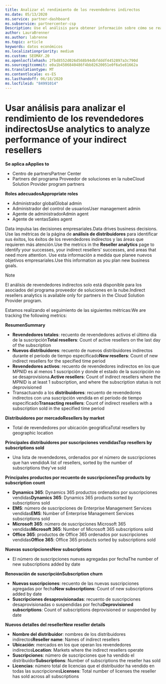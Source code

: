 ```yaml
---
title: Analizar el rendimiento de los revendedores indirectos
ms.date: 05/13/2020
ms.service: partner-dashboard
ms.subservice: partnercenter-csp
Description: Use el análisis para obtener información sobre cómo se realizan los revendedores indirectos, sus éxitos y áreas que puedan necesitar más atención.
author: LauraBrenner
ms.author: labrenne
ms.topic: article
keywords: datos económicos
ms.localizationpriority: medium
ms.custom: SEOMAY.20
ms.openlocfilehash: 2fbd8552d026d568b94dbfdddf4452897a3c790d
ms.sourcegitcommit: e0a1b4506840486f4bb82620051e0f6a5e81662a
ms.translationtype: MT
ms.contentlocale: es-ES
ms.lasthandoff: 06/18/2020
ms.locfileid: "84991014"
---
```

# <a name="use-analytics-to-analyze-performance-of-your-indirect-resellers"></a><span data-ttu-id="e775e-104">Usar análisis para analizar el rendimiento de los revendedores indirectos</span><span class="sxs-lookup"><span data-stu-id="e775e-104">Use analytics to analyze performance of your indirect resellers</span></span>

<span data-ttu-id="e775e-105">**Se aplica a**</span><span class="sxs-lookup"><span data-stu-id="e775e-105">**Applies to**</span></span>

- <span data-ttu-id="e775e-106">Centro de partners</span><span class="sxs-lookup"><span data-stu-id="e775e-106">Partner Center</span></span>
- <span data-ttu-id="e775e-107">Partners del programa Proveedor de soluciones en la nube</span><span class="sxs-lookup"><span data-stu-id="e775e-107">Cloud Solution Provider program partners</span></span>

<span data-ttu-id="e775e-108">**Roles adecuados**</span><span class="sxs-lookup"><span data-stu-id="e775e-108">**Appropriate roles**</span></span>

- <span data-ttu-id="e775e-109">Administrador global</span><span class="sxs-lookup"><span data-stu-id="e775e-109">Global admin</span></span>
- <span data-ttu-id="e775e-110">Administrador del control de usuarios</span><span class="sxs-lookup"><span data-stu-id="e775e-110">User management admin</span></span>
- <span data-ttu-id="e775e-111">Agente de administrador</span><span class="sxs-lookup"><span data-stu-id="e775e-111">Admin agent</span></span>
- <span data-ttu-id="e775e-112">Agente de ventas</span><span class="sxs-lookup"><span data-stu-id="e775e-112">Sales agent</span></span>

<span data-ttu-id="e775e-113">Data impulsa las decisiones empresariales.</span><span class="sxs-lookup"><span data-stu-id="e775e-113">Data drives business decisions.</span></span> <span data-ttu-id="e775e-114">Use las métricas de la página de **análisis de distribuidores** para identificar sus éxitos, los éxitos de los revendedores indirectos y las áreas que requieren más atención.</span><span class="sxs-lookup"><span data-stu-id="e775e-114">Use the metrics in the **Reseller analytics** page to identify your successes, your indirect resellers' successes, and areas that need more attention.</span></span> <span data-ttu-id="e775e-115">Use esta información a medida que planee nuevos objetivos empresariales.</span><span class="sxs-lookup"><span data-stu-id="e775e-115">Use this information as you plan new business goals.</span></span>

> [!NOTE]
> <span data-ttu-id="e775e-116">El análisis de revendedores indirectos solo está disponible para los asociados del programa proveedor de soluciones en la nube.</span><span class="sxs-lookup"><span data-stu-id="e775e-116">Indirect resellers analytics is available only for partners in the Cloud Solution Provider program.</span></span>

<span data-ttu-id="e775e-117">Estamos realizando el seguimiento de las siguientes métricas:</span><span class="sxs-lookup"><span data-stu-id="e775e-117">We are tracking the following metrics:</span></span>

<span data-ttu-id="e775e-118">**Resumen**</span><span class="sxs-lookup"><span data-stu-id="e775e-118">**Summary**</span></span>  
 - <span data-ttu-id="e775e-119">**Revendedores totales**: recuento de revendedores activos el último día de la suscripción</span><span class="sxs-lookup"><span data-stu-id="e775e-119">**Total resellers**: Count of active resellers on the last day of the subscription</span></span>  
 - <span data-ttu-id="e775e-120">**Nuevos distribuidores**: recuento de nuevos distribuidores indirectos durante el período de tiempo especificado</span><span class="sxs-lookup"><span data-stu-id="e775e-120">**New resellers**: Count of new indirect resellers for the specified time period</span></span>  
 - <span data-ttu-id="e775e-121">**Revendedores activos**: recuento de revendedores indirectos en los que MPNID es al menos 1 suscripción y donde el estado de la suscripción no se desaprovisiona.</span><span class="sxs-lookup"><span data-stu-id="e775e-121">**Active resellers**: Count of indirect resellers where the MPNID is at least 1 subscription, and where the subscription status is not deprovisioned</span></span>  
 - <span data-ttu-id="e775e-122">Transactuando a los **distribuidores**: recuento de revendedores indirectos con una suscripción vendida en el período de tiempo especificado</span><span class="sxs-lookup"><span data-stu-id="e775e-122">**Transacting resellers**: Count of indirect resellers with a subscription sold in the specified time period</span></span>  

<span data-ttu-id="e775e-123">**Distribuidores por mercado**</span><span class="sxs-lookup"><span data-stu-id="e775e-123">**Resellers by market**</span></span>  
 - <span data-ttu-id="e775e-124">Total de revendedores por ubicación geográfica</span><span class="sxs-lookup"><span data-stu-id="e775e-124">Total resellers by geographic location</span></span>  

<span data-ttu-id="e775e-125">**Principales distribuidores por suscripciones vendidas**</span><span class="sxs-lookup"><span data-stu-id="e775e-125">**Top resellers by subscriptions sold**</span></span>
 - <span data-ttu-id="e775e-126">Una lista de revendedores, ordenados por el número de suscripciones que han vendido</span><span class="sxs-lookup"><span data-stu-id="e775e-126">A list of resellers, sorted by the number of subscriptions they've sold</span></span>  

<span data-ttu-id="e775e-127">**Principales productos por recuento de suscripciones**</span><span class="sxs-lookup"><span data-stu-id="e775e-127">**Top products by subscription count**</span></span>  
 - <span data-ttu-id="e775e-128">**Dynamics 365**: Dynamics 365 productos ordenados por suscripciones vendidas</span><span class="sxs-lookup"><span data-stu-id="e775e-128">**Dynamics 365**: Dynamics 365 products sorted by subscriptions sold</span></span>  
 - <span data-ttu-id="e775e-129">**EMS**: número de suscripciones de Enterprise Management Services vendidas</span><span class="sxs-lookup"><span data-stu-id="e775e-129">**EMS**: Number of Enterprise Management Services subscriptions sold</span></span>  
 - <span data-ttu-id="e775e-130">**Microsoft 365**: número de suscripciones Microsoft 365 vendidas</span><span class="sxs-lookup"><span data-stu-id="e775e-130">**Microsoft 365**: Number of Microsoft 365 subscriptions sold</span></span>  
 - <span data-ttu-id="e775e-131">**Office 365**: productos de Office 365 ordenados por suscripciones vendidas</span><span class="sxs-lookup"><span data-stu-id="e775e-131">**Office 365**: Office 365 products sorted by subscriptions sold</span></span>  

<span data-ttu-id="e775e-132">**Nuevas suscripciones**</span><span class="sxs-lookup"><span data-stu-id="e775e-132">**New subscriptions**</span></span>  
 - <span data-ttu-id="e775e-133">El número de suscripciones nuevas agregadas por fecha</span><span class="sxs-lookup"><span data-stu-id="e775e-133">The number of new subscriptions added by date</span></span>  

<span data-ttu-id="e775e-134">**Renovación de suscripción**</span><span class="sxs-lookup"><span data-stu-id="e775e-134">**Subscription churn**</span></span>  
 - <span data-ttu-id="e775e-135">**Nuevas suscripciones**: recuento de las nuevas suscripciones agregadas por fecha</span><span class="sxs-lookup"><span data-stu-id="e775e-135">**New subscriptions**: Count of new subscriptions added by date</span></span>  
 - <span data-ttu-id="e775e-136">**Suscripciones desaprovisionadas**: recuento de suscripciones desaprovisionadas o suspendidas por fecha</span><span class="sxs-lookup"><span data-stu-id="e775e-136">**Deprovisioned subscriptions**: Count of subscriptions deprovisioned or suspended by date</span></span>  

<span data-ttu-id="e775e-137">**Nuevos detalles del reseller**</span><span class="sxs-lookup"><span data-stu-id="e775e-137">**New reseller details**</span></span>  
 - <span data-ttu-id="e775e-138">**Nombre del distribuidor**: nombres de los distribuidores indirectos</span><span class="sxs-lookup"><span data-stu-id="e775e-138">**Reseller name**: Names of indirect resellers</span></span>  
 - <span data-ttu-id="e775e-139">**Ubicación**: mercados en los que operan los revendedores indirectos</span><span class="sxs-lookup"><span data-stu-id="e775e-139">**Location**: Markets where the indirect resellers operate</span></span>  
 - <span data-ttu-id="e775e-140">**Suscripciones**: número de suscripciones que ha vendido el distribuidor</span><span class="sxs-lookup"><span data-stu-id="e775e-140">**Subscriptions**: Number of subscriptions the reseller has sold</span></span>  
 - <span data-ttu-id="e775e-141">**Licencias**: número total de licencias que el distribuidor ha vendido en todas las suscripciones</span><span class="sxs-lookup"><span data-stu-id="e775e-141">**Licenses**: Total number of licenses the reseller has sold across all subscriptions</span></span>  
  
  